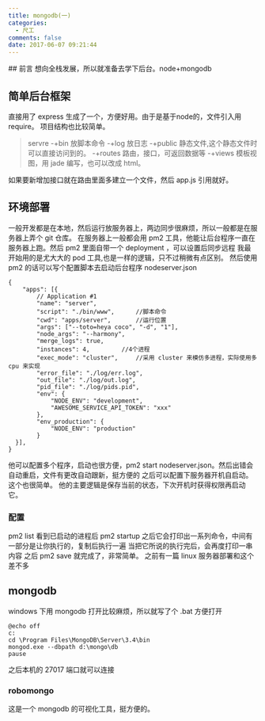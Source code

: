 ```yaml
---
title: mongodb(一)
categories:
  - 尺工
comments: false
date: 2017-06-07 09:21:44
---
```

<p></p>
<!-- more -->
## 前言
想向全栈发展，所以就准备去学下后台。node+mongodb

## 简单后台框架
直接用了 express 生成了一个，方便好用。由于是基于node的，文件引入用require。
项目结构也比较简单。
> servre
  -+bin  放脚本命令
  -+log  放日志
  -+public  静态文件,这个静态文件时可以直接访问到的。
  -+routes  路由，接口，可返回数据等
  -+views  模板视图，用 jade 编写，也可以改成 html。
  
如果要新增加接口就在路由里面多建立一个文件，然后 app.js 引用就好。

## 环境部署
一般开发都是在本地，然后运行放服务器上，两边同步很麻烦，所以一般都是在服务器上弄个 git 仓库。
在服务器上一般都会用 pm2 工具，他能让后台程序一直在服务器上跑。然后 pm2 里面自带一个 deployment ，可以设置后同步远程
我最开始用的是尤大大的 pod 工具,也是一样的逻辑，只不过稍微有点区别。
然后使用 pm2 的话可以写个配置脚本去启动后台程序
nodeserver.json
```
{
	"apps": [{
		// Application #1
		"name": "server",
		"script": "./bin/www",      //脚本命令
		"cwd": "apps/server",		//运行位置
		"args": ["--toto=heya coco", "-d", "1"],
		"node_args": "--harmony",
		"merge_logs": true,
		"instances": 4,			//4个进程
		"exec_mode": "cluster",		//采用 cluster 来模仿多进程，实际使用多 cpu 来实现
		"error_file": "./log/err.log",
		"out_file": "./log/out.log",
		"pid_file": "./log/pids.pid",
		"env": {
			"NODE_ENV": "development",
			"AWESOME_SERVICE_API_TOKEN": "xxx"
		},
		"env_production": {
			"NODE_ENV": "production"
		}
  }],
}

```
他可以配置多个程序，启动也很方便，pm2 start nodeserver.json。然后出错会自动重启，文件有更改自动跟新，挺方便的
之后可以配置下服务器开机自启动。这个也很简单。
他的主要逻辑是保存当前的状态，下次开机时获得权限再启动它。

### 配置
pm2 list 看到已启动的进程后 pm2 startup 
之后它会打印出一系列命令，中间有一部分是让你执行的，复制后执行一遍
当把它所说的执行完后，会再度打印一串内容
之后 pm2 save 就完成了，非常简单。
之前有一篇 linux 服务器部署和这个差不多

## mongodb
windows 下用 mongodb 打开比较麻烦，所以就写了个 .bat 方便打开
```
@echo off
c:
cd \Program Files\MongoDB\Server\3.4\bin
mongod.exe --dbpath d:\mongo\db
pause
```
之后本机的 27017 端口就可以连接

### robomongo
这是一个 mongodb 的可视化工具，挺方便的。




